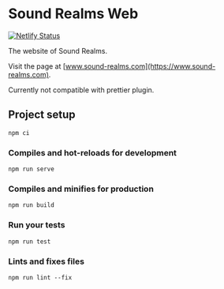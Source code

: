 # Sound Realms Web

[![Netlify Status](https://api.netlify.com/api/v1/badges/454468ff-0aa0-4c6b-8ae4-ea131afddb11/deploy-status)](https://app.netlify.com/sites/sound-realms/deploys)

The website of Sound Realms.

Visit the page at [www.sound-realms.com](https://www.sound-realms.com).

Currently not compatible with prettier plugin.

## Project setup
```
npm ci
```

### Compiles and hot-reloads for development
```
npm run serve
```

### Compiles and minifies for production
```
npm run build
```

### Run your tests
```
npm run test
```

### Lints and fixes files
```
npm run lint --fix
```
